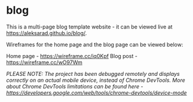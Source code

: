 # blog

This is a multi-page blog template website - it can be viewed live at https://aleksarad.github.io/blog/. 

Wireframes for the home page and the blog page can be viewed below:

Home page - https://wireframe.cc/iq0Kpf
Blog post - https://wireframe.cc/wO97Wm

*PLEASE NOTE: The project has been debugged remotely and displays correctly on an actual mobile device, instead of Chrome DevTools. 
More about Chrome DevTools limitations can be found here - https://developers.google.com/web/tools/chrome-devtools/device-mode*
